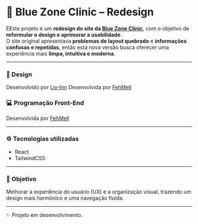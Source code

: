# 🩵 Blue Zone Clinic – Redesign

EEste projeto é um **redesign do site da [Blue Zone Clinic](https://bluezoneclinic.com.br/)**, com o objetivo de **reformular o design e aprimorar a usabilidade**.  
O site original apresentava **problemas de layout quebrado** e **informações confusas e repetidas**, então esta nova versão busca oferecer uma experiência mais **limpa, intuitiva e moderna**.

---

### 🎨 Design
Desenvolvido por [Liv-Inn](https://github.com/liv-inn)
Desenvolvida por [FehMell](https://github.com/FehMell)


### 💻 Programação Front-End
Desenvolvida por [FehMell](https://github.com/FehMell)

---

### ⚙️ Tecnologias utilizadas
- React  
- TailwindCSS  

---

### 🧠 Objetivo
Melhorar a experiência do usuário (UX) e a organização visual, trazendo um design mais harmônico e uma navegação fluida.

---

✨ Projeto em desenvolvimento.
